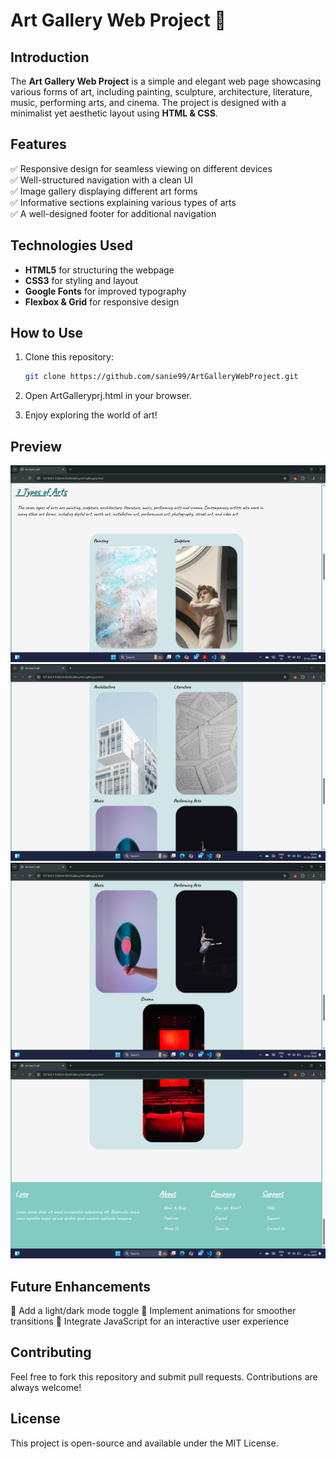 # Art Gallery Web Project 🎨

## Introduction

The **Art Gallery Web Project** is a simple and elegant web page showcasing various forms of art, including painting, sculpture, architecture, literature, music, performing arts, and cinema. The project is designed with a minimalist yet aesthetic layout using **HTML & CSS**.

## Features

✅ Responsive design for seamless viewing on different devices  
✅ Well-structured navigation with a clean UI  
✅ Image gallery displaying different art forms  
✅ Informative sections explaining various types of arts  
✅ A well-designed footer for additional navigation

## Technologies Used

- **HTML5** for structuring the webpage
- **CSS3** for styling and layout
- **Google Fonts** for improved typography
- **Flexbox & Grid** for responsive design

## How to Use

1. Clone this repository:

   ```bash
   git clone https://github.com/sanie99/ArtGalleryWebProject.git

   ```

2. Open ArtGalleryprj.html in your browser.
3. Enjoy exploring the world of art!

## Preview

![alt text](image.png)
![alt text](image-1.png)
![alt text](image-2.png)
![alt text](image-3.png)

## Future Enhancements

🔹 Add a light/dark mode toggle
🔹 Implement animations for smoother transitions
🔹 Integrate JavaScript for an interactive user experience

## Contributing

Feel free to fork this repository and submit pull requests. Contributions are always welcome!

## License

This project is open-source and available under the MIT License.
